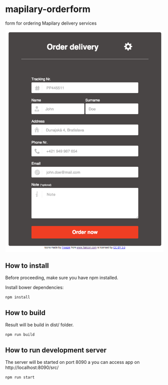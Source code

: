 # mapilary-orderform
form for ordering Mapilary delivery services

![screenshot](/screenshot.png "screenshot")

## How to install

Before proceeding, make sure you have npm installed.

Install bower dependencies:

```
npm install
```

## How to build

Result will be build in dist/ folder.

```
npm run build
```

## How to run development server

The server will be started on port 8090 a you can access app on http://localhost:8090/src/

```
npm run start
```
